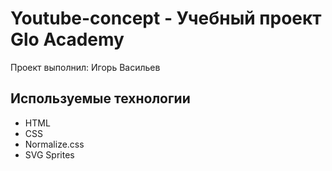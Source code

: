 # Youtube-concept - Учебный проект Glo Academy
Проект выполнил: Игорь Васильев

## Используемые технологии

- HTML
- CSS
- Normalize.css
- SVG Sprites
